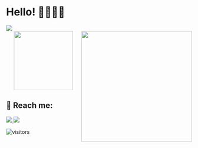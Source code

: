 # Hello! 👩🏻‍💻👋

<img src="https://img.shields.io/static/v1?label=Overview&message=nikita7526">

<div align="center">
  <a href="https://github.com/nikita7526">
    <img height="160em" src="https://github-readme-stats.vercel.app/api?username=nikita7526&show_icons=true&theme=dracula&include_all_commits=true&count_private=true"/>
    <img src="https://raw.githubusercontent.com/MicaelliMedeiros/micaellimedeiros/master/image/computer-illustration.png" width="300px" align="right">
  </a>
</div>

## :love_letter: Reach me:

<div> 

  <a href="mailto:iamnikita004@gmail.com">
    <img src="https://img.shields.io/badge/-Gmail-23E4405F?style=for-the-badge&logo=gmail&logoColor=white" target="_blank">
  </a>
  <a href="https://www.linkedin.com/in/nikita-kumari-09bb85262/" target="_blank">
    <img src="https://img.shields.io/badge/-LinkedIn-%230077B5?style=for-the-badge&logo=linkedin&logoColor=white" target="_blank">
  </a> 
 
</div>

![visitors](https://komarev.com/ghpvc/?username=nikita7526&style=flat-square)

 <!--<img height="160em" src="https://github-readme-stats.vercel.app/api/top-langs/?username=nikita7526&layout=compact&langs_count=7&theme=dracula"/>
    

